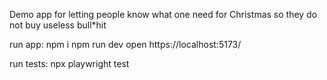 Demo app for letting people know what one need for Christmas so they do not buy useless bull\*hit

run app:
npm i
npm run dev
open https://localhost:5173/

run tests: npx playwright test
